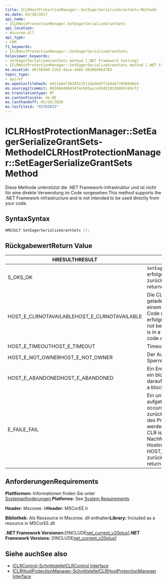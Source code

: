 ```yaml
---
title: ICLRHostProtectionManager::SetEagerSerializeGrantSets-Methode
ms.date: 03/30/2017
api_name:
- ICLRHostProtectionManager.SetEagerSerializeGrantSets
api_location:
- mscoree.dll
api_type:
- COM
f1_keywords:
- ICLRHostProtectionManager::SetEagerSerializeGrantSets
helpviewer_keywords:
- SetEagerSerializeGrantSets method [.NET Framework hosting]
- ICLRHostProtectionManager::SetEagerSerializeGrantSets method [.NET Framework hosting]
ms.assetid: d6158360-22b1-4ace-ad85-d830b9964783
topic_type:
- apiref
ms.openlocfilehash: e911a8e73020321511da5bd7f3ade677058048e4
ms.sourcegitcommit: 0926684d8d34f4c6b5acce58d2193db093cb9cf2
ms.translationtype: MT
ms.contentlocale: de-DE
ms.lasthandoff: 05/20/2020
ms.locfileid: "83703833"
---
```

# <a name="iclrhostprotectionmanagerseteagerserializegrantsets-method"></a><span data-ttu-id="549f2-102">ICLRHostProtectionManager::SetEagerSerializeGrantSets-Methode</span><span class="sxs-lookup"><span data-stu-id="549f2-102">ICLRHostProtectionManager::SetEagerSerializeGrantSets Method</span></span>
<span data-ttu-id="549f2-103">Diese Methode unterstützt die .NET Framework-Infrastruktur und ist nicht für eine direkte Verwendung im Code vorgesehen.</span><span class="sxs-lookup"><span data-stu-id="549f2-103">This method supports the .NET Framework infrastructure and is not intended to be used directly from your code.</span></span>  
  
## <a name="syntax"></a><span data-ttu-id="549f2-104">Syntax</span><span class="sxs-lookup"><span data-stu-id="549f2-104">Syntax</span></span>  
  
```cpp  
HRESULT SetEagerSerializeGrantSets ();  
```  
  
## <a name="return-value"></a><span data-ttu-id="549f2-105">Rückgabewert</span><span class="sxs-lookup"><span data-stu-id="549f2-105">Return Value</span></span>  
  
|<span data-ttu-id="549f2-106">HRESULT</span><span class="sxs-lookup"><span data-stu-id="549f2-106">HRESULT</span></span>|<span data-ttu-id="549f2-107">BESCHREIBUNG</span><span class="sxs-lookup"><span data-stu-id="549f2-107">Description</span></span>|  
|-------------|-----------------|  
|<span data-ttu-id="549f2-108">S_OK</span><span class="sxs-lookup"><span data-stu-id="549f2-108">S_OK</span></span>|<span data-ttu-id="549f2-109">`SetEagerSerializeGrantSets`wurde erfolgreich zurückgegeben.</span><span class="sxs-lookup"><span data-stu-id="549f2-109">`SetEagerSerializeGrantSets` returned successfully.</span></span>|  
|<span data-ttu-id="549f2-110">HOST_E_CLRNOTAVAILABLE</span><span class="sxs-lookup"><span data-stu-id="549f2-110">HOST_E_CLRNOTAVAILABLE</span></span>|<span data-ttu-id="549f2-111">Die CLR wurde nicht in einen Prozess geladen, oder die CLR befindet sich in einem Zustand, in dem Sie verwalteten Code nicht ausführen oder den-Befehl nicht erfolgreich verarbeiten kann.</span><span class="sxs-lookup"><span data-stu-id="549f2-111">The CLR has not been loaded into a process, or the CLR is in a state in which it cannot run managed code or process the call successfully.</span></span>|  
|<span data-ttu-id="549f2-112">HOST_E_TIMEOUT</span><span class="sxs-lookup"><span data-stu-id="549f2-112">HOST_E_TIMEOUT</span></span>|<span data-ttu-id="549f2-113">Timeout des Aufrufes.</span><span class="sxs-lookup"><span data-stu-id="549f2-113">The call timed out.</span></span>|  
|<span data-ttu-id="549f2-114">HOST_E_NOT_OWNER</span><span class="sxs-lookup"><span data-stu-id="549f2-114">HOST_E_NOT_OWNER</span></span>|<span data-ttu-id="549f2-115">Der Aufrufer ist nicht Besitzer der Sperre.</span><span class="sxs-lookup"><span data-stu-id="549f2-115">The caller does not own the lock.</span></span>|  
|<span data-ttu-id="549f2-116">HOST_E_ABANDONED</span><span class="sxs-lookup"><span data-stu-id="549f2-116">HOST_E_ABANDONED</span></span>|<span data-ttu-id="549f2-117">Ein Ereignis wurde abgebrochen, während ein blockierter Thread oder eine Fiber darauf wartete.</span><span class="sxs-lookup"><span data-stu-id="549f2-117">An event was canceled while a blocked thread or fiber was waiting on it.</span></span>|  
|<span data-ttu-id="549f2-118">E_FAIL</span><span class="sxs-lookup"><span data-stu-id="549f2-118">E_FAIL</span></span>|<span data-ttu-id="549f2-119">Ein unbekannter schwerwiegender Fehler ist aufgetreten.</span><span class="sxs-lookup"><span data-stu-id="549f2-119">An unknown catastrophic failure occurred.</span></span> <span data-ttu-id="549f2-120">Nachdem eine Methode E_FAIL zurückgegeben hat, kann die CLR innerhalb des Prozesses nicht mehr verwendet werden.</span><span class="sxs-lookup"><span data-stu-id="549f2-120">After a method returns E_FAIL, the CLR is no longer usable within the process.</span></span> <span data-ttu-id="549f2-121">Nachfolgende Aufrufe von Hostingmethoden geben HOST_E_CLRNOTAVAILABLE zurück.</span><span class="sxs-lookup"><span data-stu-id="549f2-121">Subsequent calls to hosting methods return HOST_E_CLRNOTAVAILABLE.</span></span>|  
  
## <a name="requirements"></a><span data-ttu-id="549f2-122">Anforderungen</span><span class="sxs-lookup"><span data-stu-id="549f2-122">Requirements</span></span>  
 <span data-ttu-id="549f2-123">**Plattformen:** Informationen finden Sie unter [Systemanforderungen](../../get-started/system-requirements.md).</span><span class="sxs-lookup"><span data-stu-id="549f2-123">**Platforms:** See [System Requirements](../../get-started/system-requirements.md).</span></span>  
  
 <span data-ttu-id="549f2-124">**Header:** Mscoree. h</span><span class="sxs-lookup"><span data-stu-id="549f2-124">**Header:** MSCorEE.h</span></span>  
  
 <span data-ttu-id="549f2-125">**Bibliothek:** Als Ressource in Mscoree. dll enthalten</span><span class="sxs-lookup"><span data-stu-id="549f2-125">**Library:** Included as a resource in MSCorEE.dll</span></span>  
  
 <span data-ttu-id="549f2-126">**.NET Framework Versionen:**[!INCLUDE[net_current_v20plus](../../../../includes/net-current-v20plus-md.md)]</span><span class="sxs-lookup"><span data-stu-id="549f2-126">**.NET Framework Versions:** [!INCLUDE[net_current_v20plus](../../../../includes/net-current-v20plus-md.md)]</span></span>  
  
## <a name="see-also"></a><span data-ttu-id="549f2-127">Siehe auch</span><span class="sxs-lookup"><span data-stu-id="549f2-127">See also</span></span>

- [<span data-ttu-id="549f2-128">ICLRControl-Schnittstelle</span><span class="sxs-lookup"><span data-stu-id="549f2-128">ICLRControl Interface</span></span>](iclrcontrol-interface.md)
- [<span data-ttu-id="549f2-129">ICLRHostProtectionManager-Schnittstelle</span><span class="sxs-lookup"><span data-stu-id="549f2-129">ICLRHostProtectionManager Interface</span></span>](iclrhostprotectionmanager-interface.md)
